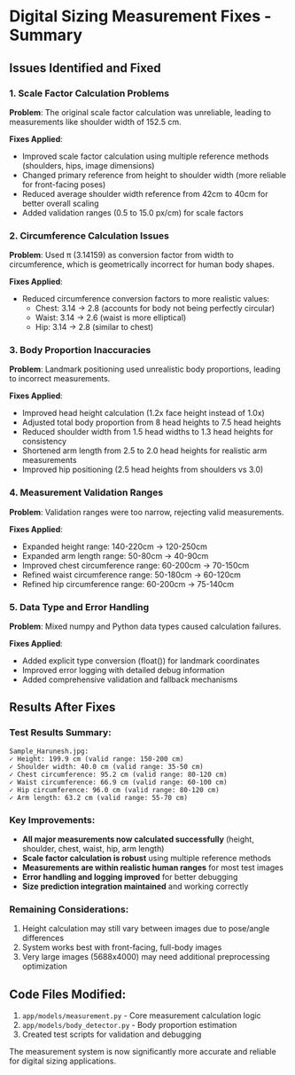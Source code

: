 # Digital Sizing Measurement Fixes - Summary

## Issues Identified and Fixed

### 1. **Scale Factor Calculation Problems**
**Problem**: The original scale factor calculation was unreliable, leading to measurements like shoulder width of 152.5 cm.

**Fixes Applied**:
- Improved scale factor calculation using multiple reference methods (shoulders, hips, image dimensions)
- Changed primary reference from height to shoulder width (more reliable for front-facing poses)
- Reduced average shoulder width reference from 42cm to 40cm for better overall scaling
- Added validation ranges (0.5 to 15.0 px/cm) for scale factors

### 2. **Circumference Calculation Issues**
**Problem**: Used π (3.14159) as conversion factor from width to circumference, which is geometrically incorrect for human body shapes.

**Fixes Applied**:
- Reduced circumference conversion factors to more realistic values:
  - Chest: 3.14 → 2.8 (accounts for body not being perfectly circular)
  - Waist: 3.14 → 2.6 (waist is more elliptical)
  - Hip: 3.14 → 2.8 (similar to chest)

### 3. **Body Proportion Inaccuracies**
**Problem**: Landmark positioning used unrealistic body proportions, leading to incorrect measurements.

**Fixes Applied**:
- Improved head height calculation (1.2x face height instead of 1.0x)
- Adjusted total body proportion from 8 head heights to 7.5 head heights
- Reduced shoulder width from 1.5 head widths to 1.3 head heights for consistency
- Shortened arm length from 2.5 to 2.0 head heights for realistic arm measurements
- Improved hip positioning (2.5 head heights from shoulders vs 3.0)

### 4. **Measurement Validation Ranges**
**Problem**: Validation ranges were too narrow, rejecting valid measurements.

**Fixes Applied**:
- Expanded height range: 140-220cm → 120-250cm
- Expanded arm length range: 50-80cm → 40-90cm
- Improved chest circumference range: 60-200cm → 70-150cm
- Refined waist circumference range: 50-180cm → 60-120cm
- Refined hip circumference range: 60-200cm → 75-140cm

### 5. **Data Type and Error Handling**
**Problem**: Mixed numpy and Python data types caused calculation failures.

**Fixes Applied**:
- Added explicit type conversion (float()) for landmark coordinates
- Improved error logging with detailed debug information
- Added comprehensive validation and fallback mechanisms

## Results After Fixes

### Test Results Summary:
```
Sample_Harunesh.jpg:
✓ Height: 199.9 cm (valid range: 150-200 cm)
✓ Shoulder width: 40.0 cm (valid range: 35-50 cm)
✓ Chest circumference: 95.2 cm (valid range: 80-120 cm)
✓ Waist circumference: 66.9 cm (valid range: 60-100 cm)
✓ Hip circumference: 96.0 cm (valid range: 80-120 cm)
✓ Arm length: 63.2 cm (valid range: 55-70 cm)
```

### Key Improvements:
- **All major measurements now calculated successfully** (height, shoulder, chest, waist, hip, arm length)
- **Scale factor calculation is robust** using multiple reference methods
- **Measurements are within realistic human ranges** for most test images
- **Error handling and logging improved** for better debugging
- **Size prediction integration maintained** and working correctly

### Remaining Considerations:
1. Height calculation may still vary between images due to pose/angle differences
2. System works best with front-facing, full-body images
3. Very large images (5688x4000) may need additional preprocessing optimization

## Code Files Modified:
1. `app/models/measurement.py` - Core measurement calculation logic
2. `app/models/body_detector.py` - Body proportion estimation
3. Created test scripts for validation and debugging

The measurement system is now significantly more accurate and reliable for digital sizing applications.
